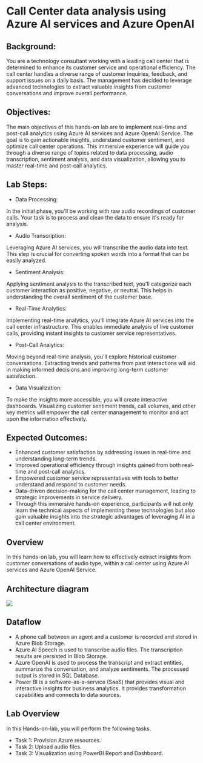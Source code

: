 # Call Center data analysis using Azure AI services and Azure OpenAI 

## Background:
You are a technology consultant working with a leading call center that is determined to enhance its customer service and operational efficiency. The call center handles a diverse range of customer inquiries, feedback, and support issues on a daily basis. The management has decided to leverage advanced technologies to extract valuable insights from customer conversations and improve overall performance.

## Objectives:
The main objectives of this hands-on lab are to implement real-time and post-call analytics using Azure AI services and Azure OpenAI Service. The goal is to gain actionable insights, understand customer sentiment, and optimize call center operations. This immersive experience will guide you through a diverse range of topics related to data processing, audio transcription, sentiment analysis, and data visualization, allowing you to master real-time and post-call analytics.

## Lab Steps:

* Data Processing:

In the initial phase, you'll be working with raw audio recordings of customer calls. Your task is to process and clean the data to ensure it's ready for analysis.

* Audio Transcription:

Leveraging Azure AI services, you will transcribe the audio data into text. This step is crucial for converting spoken words into a format that can be easily analyzed.

* Sentiment Analysis:

Applying sentiment analysis to the transcribed text, you'll categorize each customer interaction as positive, negative, or neutral. This helps in understanding the overall sentiment of the customer base.

* Real-Time Analytics:

Implementing real-time analytics, you'll integrate Azure AI services into the call center infrastructure. This enables immediate analysis of live customer calls, providing instant insights to customer service representatives.

* Post-Call Analytics:

Moving beyond real-time analysis, you'll explore historical customer conversations. Extracting trends and patterns from past interactions will aid in making informed decisions and improving long-term customer satisfaction.

* Data Visualization:

To make the insights more accessible, you will create interactive dashboards. Visualizing customer sentiment trends, call volumes, and other key metrics will empower the call center management to monitor and act upon the information effectively.

## Expected Outcomes:

* Enhanced customer satisfaction by addressing issues in real-time and understanding long-term trends.
* Improved operational efficiency through insights gained from both real-time and post-call analytics.
* Empowered customer service representatives with tools to better understand and respond to customer needs.
* Data-driven decision-making for the call center management, leading to strategic improvements in service delivery.
* Through this immersive hands-on experience, participants will not only learn the technical aspects of implementing these technologies but also gain valuable insights into the strategic advantages of leveraging AI in a call center environment.

## Overview

In this hands-on lab, you will learn how to effectively extract insights from customer conversations of audio type, within a call center using Azure AI services and Azure OpenAI Service. 

## Architecture diagram

 ![](images/archdiag.png)

## Dataflow

 * A phone call between an agent and a customer is recorded and stored in Azure Blob Storage.
 * Azure AI Speech is used to transcribe audio files. The transcription results are persisted in Blob Storage.
 * Azure OpenAI is used to process the transcript and extract entities, summarize the conversation, and analyze sentiments. The processed output is stored in SQL Database.
 * Power BI is a software-as-a-service (SaaS) that provides visual and interactive insights for business analytics. It provides transformation capabilities and connects to data sources.

## Lab Overview

In this Hands-on-lab, you will perform the following tasks.

+ Task 1: Provision Azure resources.
+ Task 2: Upload audio files.
+ Task 3: Visualization using PowerBI Report and Dashboard.
